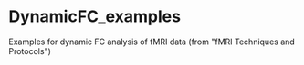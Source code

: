 # DynamicFC_examples
Examples for dynamic FC analysis of fMRI data (from "fMRI Techniques and Protocols")
